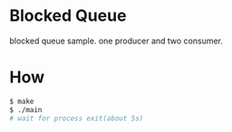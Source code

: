 # Blocked Queue

blocked queue sample. one producer and two consumer.

# How

```bash
$ make
$ ./main
# wait for process exit(about 5s)
```

